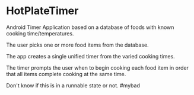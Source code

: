 # HotPlateTimer

Android Timer Application based on a database of foods with known cooking time/temperatures. 

The user picks one or more food items from the database.

The app creates a single unified timer from the varied cooking times. 

The timer prompts the user when to begin cooking each food item in order that all items complete cooking at the same time.

Don't know if this is in a runnable state or not. #mybad 
